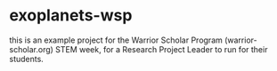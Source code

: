 # exoplanets-wsp
this is an example project for the Warrior Scholar Program (warrior-scholar.org) STEM week, for a Research Project Leader to run for their students.
